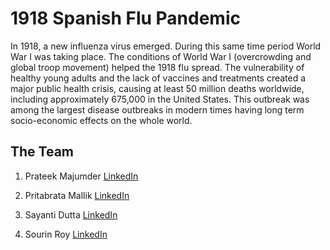# 1918 Spanish Flu Pandemic

In 1918, a new influenza virus emerged. During this same time period World War I was taking place. The conditions of World War I (overcrowding and global troop movement) helped the 1918 flu spread. The vulnerability of healthy young adults and the lack of vaccines and treatments created a major public health crisis, causing at least 50 million deaths worldwide, including approximately 675,000 in the United States. This outbreak was among the largest disease outbreaks in modern times having long term socio-economic effects on the whole world.



## The Team

1. Prateek Majumder [LinkedIn](https://www.linkedin.com/in/prateek-majumder-1032a816b/)

2. Pritabrata Mallik [LinkedIn](https://www.linkedin.com/in/pritabrata-mallik/)

3. Sayanti Dutta [LinkedIn](https://www.linkedin.com/in/sayanti-dutta-589079170/)

4. Sourin Roy [LinkedIn](https://www.linkedin.com/in/sourin-roy-81835119b/)


